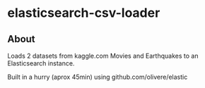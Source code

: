 # elasticsearch-csv-loader
## About

Loads 2 datasets from kaggle.com 
Movies and Earthquakes to an Elasticsearch instance.

Built in a hurry (aprox 45min) using github.com/olivere/elastic
